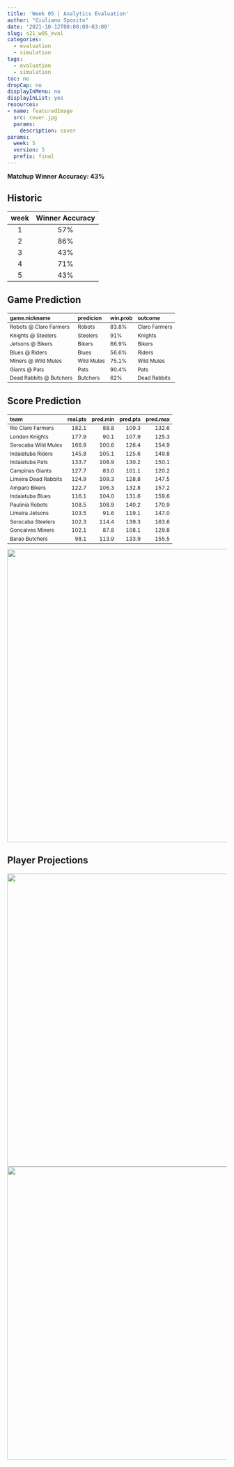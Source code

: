 ```yaml
---
title: 'Week 05 | Analytics Evaluation'
author: "Giuliano Sposito"
date: '2021-10-12T00:00:00-03:00'
slug: s21_w05_eval
categories:
  - evaluation
  - simulation
tags:
  - evaluation
  - simulation
toc: no
dropCap: no
displayInMenu: no
displayInList: yes
resources:
- name: featuredImage
  src: cover.jpg
  params:
    description: cover
params:
  week: 5
  version: 5
  prefix: final
---
```

<script src="{{< blogdown/postref >}}index_files/kePrint/kePrint.js"></script>
<link href="{{< blogdown/postref >}}index_files/lightable/lightable.css" rel="stylesheet" />
<script src="{{< blogdown/postref >}}index_files/kePrint/kePrint.js"></script>
<link href="{{< blogdown/postref >}}index_files/lightable/lightable.css" rel="stylesheet" />

**Matchup Winner Accuracy: 43%**

<!--more-->

## Historic

| week | Winner Accuracy |
|:----:|:---------------:|
| 1    |       57%       |
| 2    |       86%       |
| 3    |       43%       |
| 4    |       71%       |
| 5    |       43%       |







## Game Prediction

<table class="table" style="font-size: 12px; margin-left: auto; margin-right: auto;">
 <thead>
  <tr>
   <th style="text-align:left;"> game.nickname </th>
   <th style="text-align:left;"> predicion </th>
   <th style="text-align:left;"> win.prob </th>
   <th style="text-align:left;"> outcome </th>
  </tr>
 </thead>
<tbody>
  <tr>
   <td style="text-align:left;"> Robots @ Claro Farmers </td>
   <td style="text-align:left;"> Robots </td>
   <td style="text-align:left;"> 83.8% </td>
   <td style="text-align:left;"> Claro Farmers </td>
  </tr>
  <tr>
   <td style="text-align:left;"> Knights @ Steelers </td>
   <td style="text-align:left;"> Steelers </td>
   <td style="text-align:left;"> 91% </td>
   <td style="text-align:left;"> Knights </td>
  </tr>
  <tr>
   <td style="text-align:left;"> Jetsons @ Bikers </td>
   <td style="text-align:left;"> Bikers </td>
   <td style="text-align:left;"> 66.9% </td>
   <td style="text-align:left;"> Bikers </td>
  </tr>
  <tr>
   <td style="text-align:left;"> Blues @ Riders </td>
   <td style="text-align:left;"> Blues </td>
   <td style="text-align:left;"> 56.6% </td>
   <td style="text-align:left;"> Riders </td>
  </tr>
  <tr>
   <td style="text-align:left;"> Miners @ Wild Mules </td>
   <td style="text-align:left;"> Wild Mules </td>
   <td style="text-align:left;"> 75.1% </td>
   <td style="text-align:left;"> Wild Mules </td>
  </tr>
  <tr>
   <td style="text-align:left;"> Giants @ Pats </td>
   <td style="text-align:left;"> Pats </td>
   <td style="text-align:left;"> 90.4% </td>
   <td style="text-align:left;"> Pats </td>
  </tr>
  <tr>
   <td style="text-align:left;"> Dead Rabbits @ Butchers </td>
   <td style="text-align:left;"> Butchers </td>
   <td style="text-align:left;"> 62% </td>
   <td style="text-align:left;"> Dead Rabbits </td>
  </tr>
</tbody>
</table>


## Score Prediction

<table class="table" style="font-size: 12px; margin-left: auto; margin-right: auto;">
 <thead>
  <tr>
   <th style="text-align:left;"> team </th>
   <th style="text-align:right;"> real.pts </th>
   <th style="text-align:right;"> pred.min </th>
   <th style="text-align:right;"> pred.pts </th>
   <th style="text-align:right;"> pred.max </th>
  </tr>
 </thead>
<tbody>
  <tr>
   <td style="text-align:left;"> Rio Claro Farmers </td>
   <td style="text-align:right;"> 182.1 </td>
   <td style="text-align:right;"> 88.8 </td>
   <td style="text-align:right;"> 109.3 </td>
   <td style="text-align:right;"> 132.6 </td>
  </tr>
  <tr>
   <td style="text-align:left;"> London Knights </td>
   <td style="text-align:right;"> 177.9 </td>
   <td style="text-align:right;"> 90.1 </td>
   <td style="text-align:right;"> 107.9 </td>
   <td style="text-align:right;"> 125.3 </td>
  </tr>
  <tr>
   <td style="text-align:left;"> Sorocaba Wild Mules </td>
   <td style="text-align:right;"> 166.9 </td>
   <td style="text-align:right;"> 100.6 </td>
   <td style="text-align:right;"> 126.4 </td>
   <td style="text-align:right;"> 154.9 </td>
  </tr>
  <tr>
   <td style="text-align:left;"> Indaiatuba Riders </td>
   <td style="text-align:right;"> 145.8 </td>
   <td style="text-align:right;"> 105.1 </td>
   <td style="text-align:right;"> 125.6 </td>
   <td style="text-align:right;"> 149.8 </td>
  </tr>
  <tr>
   <td style="text-align:left;"> Indaiatuba Pats </td>
   <td style="text-align:right;"> 133.7 </td>
   <td style="text-align:right;"> 108.9 </td>
   <td style="text-align:right;"> 130.2 </td>
   <td style="text-align:right;"> 150.1 </td>
  </tr>
  <tr>
   <td style="text-align:left;"> Campinas Giants </td>
   <td style="text-align:right;"> 127.7 </td>
   <td style="text-align:right;"> 83.0 </td>
   <td style="text-align:right;"> 101.1 </td>
   <td style="text-align:right;"> 120.2 </td>
  </tr>
  <tr>
   <td style="text-align:left;"> Limeira Dead Rabbits </td>
   <td style="text-align:right;"> 124.9 </td>
   <td style="text-align:right;"> 109.3 </td>
   <td style="text-align:right;"> 128.8 </td>
   <td style="text-align:right;"> 147.5 </td>
  </tr>
  <tr>
   <td style="text-align:left;"> Amparo Bikers </td>
   <td style="text-align:right;"> 122.7 </td>
   <td style="text-align:right;"> 106.3 </td>
   <td style="text-align:right;"> 132.8 </td>
   <td style="text-align:right;"> 157.2 </td>
  </tr>
  <tr>
   <td style="text-align:left;"> Indaiatuba Blues </td>
   <td style="text-align:right;"> 116.1 </td>
   <td style="text-align:right;"> 104.0 </td>
   <td style="text-align:right;"> 131.6 </td>
   <td style="text-align:right;"> 159.6 </td>
  </tr>
  <tr>
   <td style="text-align:left;"> Paulinia Robots </td>
   <td style="text-align:right;"> 108.5 </td>
   <td style="text-align:right;"> 108.9 </td>
   <td style="text-align:right;"> 140.2 </td>
   <td style="text-align:right;"> 170.9 </td>
  </tr>
  <tr>
   <td style="text-align:left;"> Limeira Jetsons </td>
   <td style="text-align:right;"> 103.5 </td>
   <td style="text-align:right;"> 91.6 </td>
   <td style="text-align:right;"> 119.1 </td>
   <td style="text-align:right;"> 147.0 </td>
  </tr>
  <tr>
   <td style="text-align:left;"> Sorocaba Steelers </td>
   <td style="text-align:right;"> 102.3 </td>
   <td style="text-align:right;"> 114.4 </td>
   <td style="text-align:right;"> 139.3 </td>
   <td style="text-align:right;"> 163.6 </td>
  </tr>
  <tr>
   <td style="text-align:left;"> Goncalves Miners </td>
   <td style="text-align:right;"> 102.1 </td>
   <td style="text-align:right;"> 87.8 </td>
   <td style="text-align:right;"> 108.1 </td>
   <td style="text-align:right;"> 129.8 </td>
  </tr>
  <tr>
   <td style="text-align:left;"> Barao Butchers </td>
   <td style="text-align:right;"> 98.1 </td>
   <td style="text-align:right;"> 113.9 </td>
   <td style="text-align:right;"> 133.9 </td>
   <td style="text-align:right;"> 155.5 </td>
  </tr>
</tbody>
</table>


<img src="{{< blogdown/postref >}}index_files/figure-html/scoreChart-1.png" width="672" />

## Player Projections

<img src="{{< blogdown/postref >}}index_files/figure-html/pointsProj-1.png" width="672" />

<img src="{{< blogdown/postref >}}index_files/figure-html/projErrors-1.png" width="672" />

